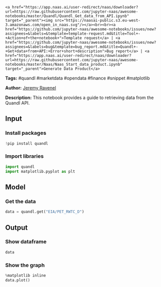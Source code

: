     <a href="https://app.naas.ai/user-redirect/naas/downloader?url=https://raw.githubusercontent.com/jupyter-naas/awesome-notebooks/master/Quandl/Quandl_Get_data_from_API.ipynb" target="_parent"><img src="https://naasai-public.s3.eu-west-3.amazonaws.com/open_in_naas.svg"/></a><br><br><a href="https://github.com/jupyter-naas/awesome-notebooks/issues/new?assignees=&labels=&template=template-request.md&title=Tool+-+Action+of+the+notebook+">Template request</a> | <a href="https://github.com/jupyter-naas/awesome-notebooks/issues/new?assignees=&labels=bug&template=bug_report.md&title=Quandl+-+Get+data+from+API:+Error+short+description">Bug report</a> | <a href="https://app.naas.ai/user-redirect/naas/downloader?url=https://raw.githubusercontent.com/jupyter-naas/awesome-notebooks/master/Naas/Naas_Start_data_product.ipynb" target="_parent">Generate Data Product</a>

**Tags:** #quandl #marketdata #opendata #finance #snippet #matplotlib

**Author:** [Jeremy Ravenel](https://www.linkedin.com/in/ACoAAAJHE7sB5OxuKHuzguZ9L6lfDHqw--cdnJg/)

**Description:** This notebook provides a guide to retrieving data from the Quandl API.

## Input

### Install packages


```python
!pip install quandl
```

### Import libraries


```python
import quandl
import matplotlib.pyplot as plt
```

## Model

### Get the data 


```python
data = quandl.get("EIA/PET_RWTC_D")
```

## Output

### Show dataframe


```python
data
```

### Show the graph


```python
%matplotlib inline
data.plot()
```
